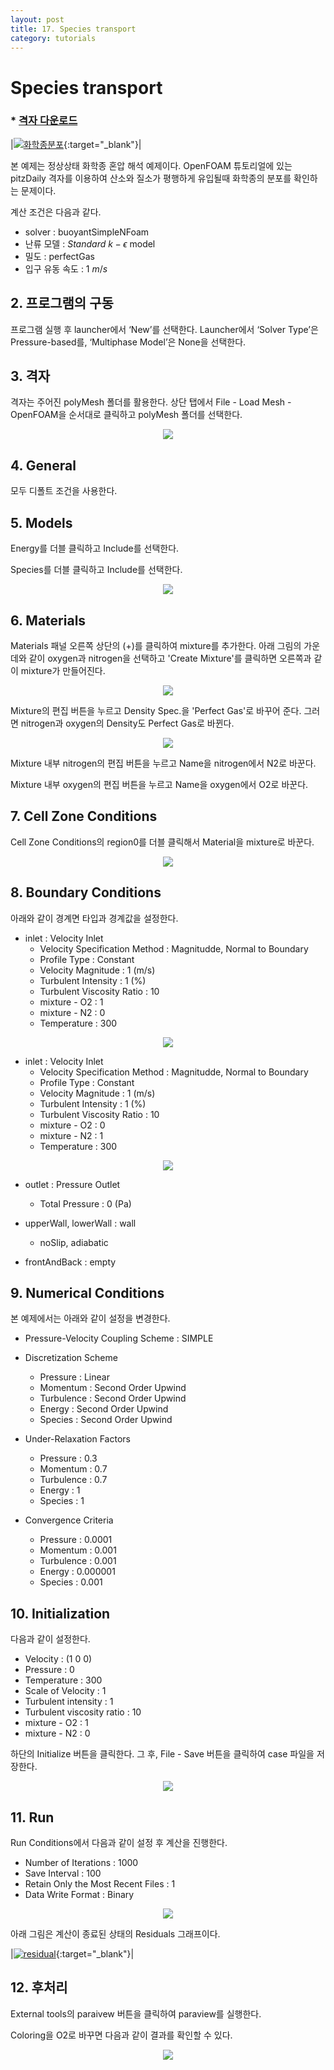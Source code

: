 ```yaml
---
layout: post
title: 17. Species transport
category: tutorials
---
```


# Species transport 

### * [격자 다운로드](https://drive.google.com/file/d/1sDcHeUHm-75ncU0OFG4O7xQHAxy2Vufj/view?usp=sharing)

|[![화학종분포](https://github.com/nextfoam/baram-pages/raw/main/screenshots/species/intro.png "화학종분포 (중) Sct=0.7,(하) Sct=0.1")](https://github.com/nextfoam/baram-pages/raw/main/screenshots/species/intro.png){:target="_blank"}|

본 예제는 정상상태 화학종 혼압 해석 예제이다. OpenFOAM 튜토리얼에 있는 pitzDaily 격자를 이용하여 산소와 질소가 평행하게 유입될때 화학종의 분포를 확인하는 문제이다. 

계산 조건은 다음과 같다. 

+ solver : buoyantSimpleNFoam 
+ 난류 모델 : $Standard$ $k-\epsilon$ model
+ 밀도 : perfectGas
+ 입구 유동 속도 : 1 $m/s$

## 2. 프로그램의 구동

프로그램 실행 후 launcher에서 ‘New’를 선택한다. Launcher에서 ‘Solver Type’은 Pressure-based를, ‘Multiphase Model’은 None을 선택한다.


## 3. 격자

격자는 주어진 polyMesh 폴더를 활용한다. 상단 탭에서 File - Load Mesh - OpenFOAM을 순서대로 클릭하고 polyMesh 폴더를 선택한다.

<p align='center'>
    <img src="https://github.com/nextfoam/baram-pages/raw/main/screenshots/species/mesh.png"><br>
</p>

## 4. General

모두 디폴트 조건을 사용한다.


## 5. Models

Energy를 더블 클릭하고 Include를 선택한다.

Species를 더블 클릭하고 Include를 선택한다.

<p align='center'>
    <img src="https://github.com/nextfoam/baram-pages/raw/main/screenshots/species/models.png"><br>
</p>

## 6. Materials

Materials 패널 오른쪽 상단의 (+)를 클릭하여 mixture를 추가한다. 아래 그림의 가운데와 같이 oxygen과 nitrogen을 선택하고 'Create Mixture'를 클릭하면 오른쪽과 같이 mixture가 만들어진다.

<p align='center'>
    <img src="https://github.com/nextfoam/baram-pages/raw/main/screenshots/pic/material-maxture.png"><br>
</p>

Mixture의 편집 버튼을 누르고 Density Spec.을 'Perfect Gas'로 바꾸어 준다. 그러면 nitrogen과 oxygen의 Density도 Perfect Gas로 바뀐다.


<p align='center'>
    <img src="https://github.com/nextfoam/baram-pages/raw/main/screenshots/species/mixture-prop.png"><br>
</p>

Mixture 내부 nitrogen의 편집 버튼을 누르고 Name을 nitrogen에서 N2로 바꾼다.

Mixture 내부 oxygen의 편집 버튼을 누르고 Name을 oxygen에서 O2로 바꾼다.


## 7. Cell Zone Conditions

Cell Zone Conditions의 region0를 더블 클릭해서 Material을 mixture로 바꾼다.

<p align='center'>
    <img src="https://github.com/nextfoam/baram-pages/raw/main/screenshots/species/cellzone.png"><br>
</p>

## 8. Boundary Conditions

아래와 같이 경계면 타입과 경계값을 설정한다.

+ inlet : Velocity Inlet
    + Velocity Specification Method : Magnitudde, Normal to Boundary
    + Profile Type : Constant
    + Velocity Magnitude : 1 (m/s)
    + Turbulent Intensity : 1 (%)
    + Turbulent Viscosity Ratio : 10
    + mixture - O2 : 1
    + mixture - N2 : 0
    + Temperature : 300

<p align='center'>
    <img src="https://github.com/nextfoam/baram-pages/raw/main/screenshots/species/inletBC.png"><br>
</p>

+ inlet : Velocity Inlet
    + Velocity Specification Method : Magnitudde, Normal to Boundary
    + Profile Type : Constant
    + Velocity Magnitude : 1 (m/s)
    + Turbulent Intensity : 1 (%)
    + Turbulent Viscosity Ratio : 10
    + mixture - O2 : 0
    + mixture - N2 : 1
    + Temperature : 300

<p align='center'>
    <img src="https://github.com/nextfoam/baram-pages/raw/main/screenshots/species/verticalBC.png"><br>
</p>


+ outlet : Pressure Outlet
  + Total Pressure : 0 (Pa)

+ upperWall, lowerWall : wall
  + noSlip, adiabatic

+ frontAndBack : empty


## 9. Numerical Conditions

본 예제에서는 아래와 같이 설정을 변경한다.

+ Pressure-Velocity Coupling Scheme : SIMPLE

+ Discretization Scheme
    + Pressure : Linear
    + Momentum : Second Order Upwind
    + Turbulence : Second Order Upwind
    + Energy : Second Order Upwind
    + Species : Second Order Upwind

+ Under-Relaxation Factors
    + Pressure : 0.3
    + Momentum : 0.7
    + Turbulence : 0.7
    + Energy : 1
    + Species : 1

+ Convergence Criteria
    + Pressure : 0.0001
    + Momentum : 0.001
    + Turbulence : 0.001
    + Energy : 0.000001
    + Species : 0.001



## 10. Initialization

다음과 같이 설정한다.

+ Velocity : (1 0 0)
+ Pressure : 0
+ Temperature : 300
+ Scale of Velocity : 1
+ Turbulent intensity : 1
+ Turbulent viscosity ratio : 10
+ mixture - O2 : 1
+ mixture - N2 : 0

하단의 Initialize 버튼을 클릭한다. 그 후, File - Save 버튼을 클릭하여 case 파일을 저장한다. 

<p align='center'>
    <img src="https://github.com/nextfoam/baram-pages/raw/main/screenshots/species/init.png"><br>
</p>

## 11. Run

Run Conditions에서 다음과 같이 설정 후 계산을 진행한다.

+ Number of Iterations : 1000
+ Save Interval : 100
+ Retain Only the Most Recent Files : 1
+ Data Write Format : Binary

<p align='center'>
    <img src="https://github.com/nextfoam/baram-pages/raw/main/screenshots/fan/runCondition.png"><br>
</p>

아래 그림은 계산이 종료된 상태의 Residuals 그래프이다.

|[![residual](https://github.com/nextfoam/baram-pages/raw/main/screenshots/species/run.png "residual")](https://github.com/nextfoam/baram-pages/raw/main/screenshots/species/run.png){:target="_blank"}|


## 12. 후처리

External tools의 paraivew 버튼을 클릭하여 paraview를 실행한다.

Coloring을 O2로 바꾸면 다음과 같이 결과를 확인할 수 있다.

<p align='center'>
    <img src="https://github.com/nextfoam/baram-pages/raw/main/screenshots/species/pv1.png"><br>
</p>
